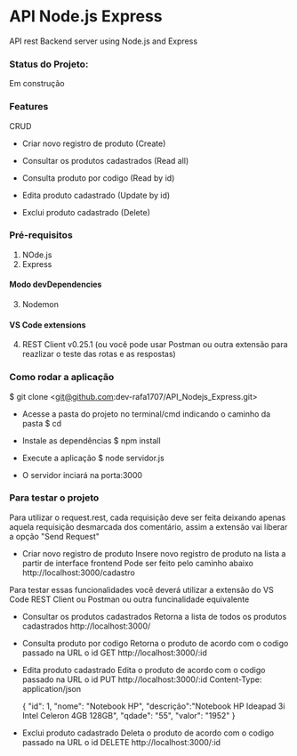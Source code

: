 # API Node.js Express
API rest Backend server using Node.js and Express

### Status do Projeto:
Em construção

### Features
CRUD

* Criar novo registro de produto (Create)

* Consultar os produtos cadastrados (Read all)

* Consulta produto por codigo (Read by id)

* Edita produto cadastrado (Update by id)

* Exclui produto cadastrado (Delete)


### Pré-requisitos 
1. NOde.js
2. Express

#### Modo devDependencies
3. Nodemon

#### VS Code extensions
4. REST Client v0.25.1
(ou você pode usar Postman ou outra extensão para reazlizar o teste das rotas e as respostas)

### Como rodar a aplicação
$ git clone <git@github.com:dev-rafa1707/API_Nodejs_Express.git>

* Acesse a pasta do projeto no terminal/cmd indicando o caminho da pasta
$ cd <path>

* Instale as dependências
$ npm install

* Execute a aplicação 
$ node servidor.js
* O servidor inciará na porta:3000

### Para testar o projeto

Para utilizar o request.rest, cada requisição deve ser feita deixando apenas
aquela requisição desmarcada dos comentário, assim a extensão vai liberar a opção
"Send Request"

* Criar novo registro de produto
Insere novo registro de produto na lista a partir de interface frontend
Pode ser feito pelo caminho abaixo
http://localhost:3000/cadastro


Para testar essas funcionalidades você deverá utilizar a extensão do VS Code REST Client
ou Postman ou outra funcinalidade equivalente

* Consultar os produtos cadastrados
Retorna a lista de todos os produtos cadastrados
http://localhost:3000/

* Consulta produto por codigo
Retorna o produto de acordo com o codigo passado na URL o id
GET http://localhost:3000/:id

* Edita produto cadastrado
Edita o produto de acordo com o codigo passado na URL o id
PUT http://localhost:3000/:id
    Content-Type: application/json

   {
     "id": 1,
     "nome": "Notebook HP",
     "descrição":"Notebook HP Ideapad 3i Intel Celeron 4GB 128GB",
     "qdade": "55",
     "valor": "1952"
   }

* Exclui produto cadastrado
Deleta o produto de acordo com o codigo passado na URL o id
DELETE http://localhost:3000/:id








